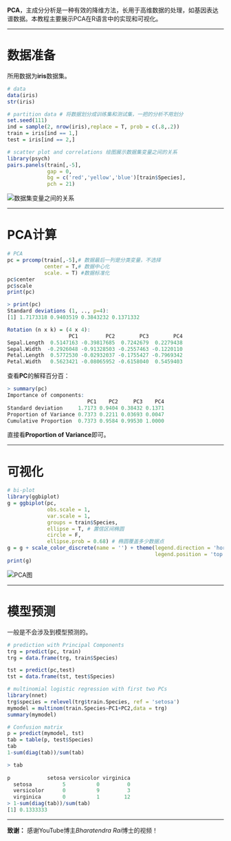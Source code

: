 **PCA**，主成分分析是一种有效的降维方法，长用于高维数据的处理，如基因表达谱数据。本教程主要展示PCA在R语言中的实现和可视化。

---

# 数据准备

所用数据为**iris**数据集。

```R
# data
data(iris)
str(iris)

# partition data # 将数据划分成训练集和测试集，一把的分析不用划分
set.seed(111)
ind = sample(2, nrow(iris),replace = T, prob = c(.8,.2))
train = iris[ind == 1,]
test = iris[ind == 2,]

# scatter plot and correlations 绘图展示数据集变量之间的关系
library(psych)
pairs.panels(train[,-5],
             gap = 0,
             bg = c('red','yellow','blue')[train$Species],
             pch = 21)
```

![数据集变量之间的关系](https://github.com/lixiang117423/R/raw/master/MachineLearning/PCA/figures/2.png)

---

# PCA计算

```R
# PCA
pc = prcomp(train[,-5],# 数据最后一列是分类变量，不选择
            center = T,# 数据中心化
            scale. = T) #数据标准化
pc$center
pc$scale
print(pc)

> print(pc)
Standard deviations (1, .., p=4):
[1] 1.7173318 0.9403519 0.3843232 0.1371332

Rotation (n x k) = (4 x 4):
                    PC1         PC2        PC3        PC4
Sepal.Length  0.5147163 -0.39817685  0.7242679  0.2279438
Sepal.Width  -0.2926048 -0.91328503 -0.2557463 -0.1220110
Petal.Length  0.5772530 -0.02932037 -0.1755427 -0.7969342
Petal.Width   0.5623421 -0.08065952 -0.6158040  0.5459403
```

查看**PC**的解释百分百：

```R
> summary(pc)
Importance of components:
                          PC1    PC2     PC3    PC4
Standard deviation     1.7173 0.9404 0.38432 0.1371
Proportion of Variance 0.7373 0.2211 0.03693 0.0047
Cumulative Proportion  0.7373 0.9584 0.99530 1.0000
```

直接看**Proportion of Variance**即可。

---

# 可视化

```R
# bi-plot
library(ggbiplot)
g = ggbiplot(pc,
             obs.scale = 1,
             var.scale = 1,
             groups = train$Species,
             ellipse = T, # 置信区间椭圆
             circle = F,
             ellipse.prob = 0.68) # 椭圆覆盖多少数据点
g = g + scale_color_discrete(name = '') + theme(legend.direction = 'horizontal',
                                                legend.position = 'top')
print(g)
```

![PCA图](https://github.com/lixiang117423/R/raw/master/MachineLearning/PCA/figures/4.png)

---

# 模型预测

一般是不会涉及到模型预测的。

```R
# prediction with Principal Components
trg = predict(pc, train)
trg = data.frame(trg, train$Species)

tst = predict(pc,test)
tst = data.frame(tst, test$Species)

# multinomial logistic regression with first two PCs
library(nnet)
trg$species = relevel(trg$train.Species, ref = 'setosa')
mymodel = multinom(train.Species~PC1+PC2,data = trg)
summary(mymodel)

# Confusion matrix
p = predict(mymodel, tst)
tab = table(p, test$Species)
tab
1-sum(diag(tab))/sum(tab)
```

```R
> tab
            
p            setosa versicolor virginica
  setosa          5          0         0
  versicolor      0          9         3
  virginica       0          1        12
> 1-sum(diag(tab))/sum(tab)
[1] 0.1333333
```

---

**致谢：**
感谢YouTube博主*Bharatendra Rai*博士的视频！